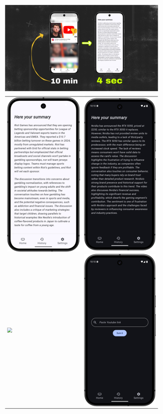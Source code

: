<img src="https://github.com/samebrave/Sammary/blob/main/1.jpeg">
<table>
  <tr>
    <td><img src="https://github.com/samebrave/Sammary/blob/main/3.png?raw=true" width="300"></td>
    <td><img src="https://github.com/samebrave/Sammary/blob/main/4.png?raw=true" width="300"></td>
  </tr>
  <tr>
    <td><img src="https://github.com/samebrave/Sammary/blob/main/1.png?raw=true" width="300"></td>
    <td><img src="https://github.com/samebrave/Sammary/blob/main/5.png?raw=true" width="300"></td>
  </tr>
</table>
